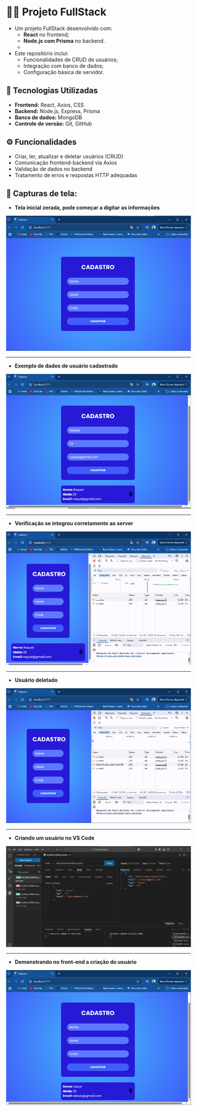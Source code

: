 # ​👩‍💻 Projeto FullStack

- Um projeto FullStack desenvolvido com:
  - **React** no frontend;
  - **Node.js com Prisma** no backend.
  - 
- Este repositório inclui:
  - Funcionalidades de CRUD de usuários;
  - Integração com banco de dados;
  - Configuração básica de servidor.

##  🔧  Tecnologias Utilizadas

- **Frontend:** React, Axios, CSS
- **Backend:** Node.js, Express, Prisma
- **Banco de dados:** MongoDB
- **Controle de versão:** Git, GitHub

## ⚙️ Funcionalidades

- Criar, ler, atualizar e deletar usuários (CRUD)
- Comunicação frontend-backend via Axios
- Validação de dados no backend
- Tratamento de erros e respostas HTTP adequadas

##  📁  Capturas de tela:

- **Tela inicial zerada, pode começar a digitar as informações** 

![Inicio](captura%20de%20tela/Captura%20de%20tela1.png)

---

- **Exemplo de dados de usuário cadastrado** 

![Resultado exibido](captura%20de%20tela/Captura%20de%20tela2.png)

---

- **Verificação se integrou corretamente ao server** 

![Resultado exibido](captura%20de%20tela/Captura%20de%20tela3.png)

---

- **Usuário deletado** 

![Resultado exibido](captura%20de%20tela/Captura%20de%20tela4.png)

---

- **Criando um usuário no VS Code** 

![Resultado exibido](captura%20de%20tela/Captura%20de%20tela5.png)

---

- **Demonstrando no front-end a criação do usuário** 

![Resultado exibido](captura%20de%20tela/Captura%20de%20tela6.png)
